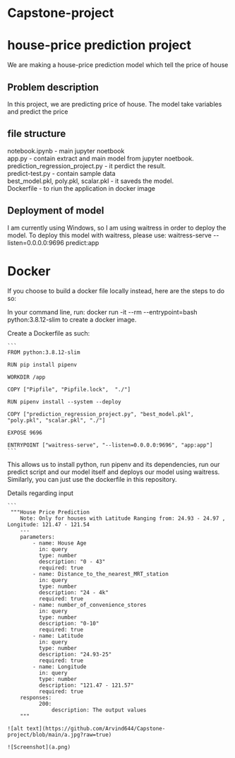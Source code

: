 # Capstone-project

# house-price prediction project

We are making a house-price prediction model which tell the price of house

## Problem description

In this project, we are predicting price of house. The model take variables and predict the price


## file structure

notebook.ipynb - main jupyter noetbook <br />
app.py - contain extract and main model from jupyter noetbook.  <br />
prediction_regression_project.py - it perdict the result. <br /> 
predict-test.py - contain sample data <br /> 
best_model.pkl, poly.pkl, scalar.pkl - it saveds the model. <br />
Dockerfile - to riun the application in docker image

## Deployment of model

I am currently using Windows, so I am using waitress in order to deploy the model. To deploy this model with waitress, please use: waitress-serve --listen=0.0.0.0:9696 predict:app

# Docker

If you choose to build a docker file locally instead, here are the steps to do so:

In your command line, run: docker run -it --rm --entrypoint=bash python:3.8.12-slim to create a docker image.

Create a Dockerfile as such:
````
```
FROM python:3.8.12-slim

RUN pip install pipenv

WORKDIR /app

COPY ["Pipfile", "Pipfile.lock",  "./"]

RUN pipenv install --system --deploy

COPY ["prediction_regression_project.py", "best_model.pkl", "poly.pkl", "scalar.pkl", "./"]

EXPOSE 9696

ENTRYPOINT ["waitress-serve", "--listen=0.0.0.0:9696", "app:app"]
```
````
This allows us to install python, run pipenv and its dependencies, run our predict script and our model itself and deploys our model using waitress. Similarly, you can just use the dockerfile in this repository.

Details regarding input
````
```
 """House Price Prediction
    Note: Only for houses with Latitude Ranging from: 24.93 - 24.97 , Longitude: 121.47 - 121.54
    ---
    parameters:
        - name: House Age
          in: query
          type: number
          description: "0 - 43"
          required: true
        - name: Distance_to_the_nearest_MRT_station
          in: query
          type: number
          description: "24 - 4k"
          required: true
        - name: number_of_convenience_stores
          in: query
          type: number
          description: "0-10"
          required: true
        - name: Latitude
          in: query
          type: number
          description: "24.93-25"
          required: true
        - name: Longitude
          in: query
          type: number
          description: "121.47 - 121.57"
          required: true
    responses:
          200:
              description: The output values
    """
````
```
![alt text](https://github.com/Arvind644/Capstone-project/blob/main/a.jpg?raw=true)

![Screenshot](a.png)
